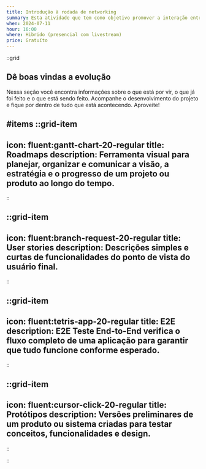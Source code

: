 ```yaml
---
title: Introdução à rodada de networking
summary: Esta atividade que tem como objetivo promover a interação entre os desenvolvedores através de uma dinâmica de conversas rápidas.
when: 2024-07-11
hour: 16:00
where: Hibrido (presencial com livestream)
price: Gratuíto
---
```


::grid
## Dê boas vindas a evolução

Nessa seção você encontra informações sobre o que está por vir, o que já foi feito e o que está sendo feito. Acompanhe o desenvolvimento do projeto e fique por dentro de tudo que está acontecendo. Aproveite!

#items
::grid-item
---
icon: fluent:gantt-chart-20-regular
title: Roadmaps
description: Ferramenta visual para planejar, organizar e comunicar a visão, a estratégia e o progresso de um projeto ou produto ao longo do tempo.
---
::

::grid-item
---
icon: fluent:branch-request-20-regular
title: User stories
description: Descrições simples e curtas de funcionalidades do ponto de vista do usuário final.
---
::

::grid-item
---
icon: fluent:tetris-app-20-regular
title: E2E
description: E2E Teste End-to-End verifica o fluxo completo de uma aplicação para garantir que tudo funcione conforme esperado.
---
::


::grid-item
---
icon: fluent:cursor-click-20-regular
title: Protótipos
description: Versões preliminares de um produto ou sistema criadas para testar conceitos, funcionalidades e design.
---
::

::

